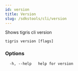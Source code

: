 ```yaml
---
id: version
title: Version
slug: /sdkstools/cli/version
---
```


Shows tigris cli version

```shell
tigris version [flags]
```

### Options

```
  -h, --help   help for version
```
